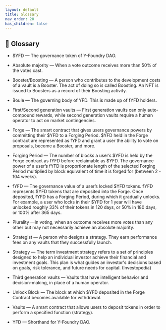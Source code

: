 ```yaml
---
layout: default
title: Glossary
nav_order: 20
has_children: false
---
```


## 📖 Glossary


- $YFD — The governance token of Y-Foundry DAO.

- Absolute majority — When a vote outcome receives more than 50% of the votes cast.

- Booster/Boosting — A person who contributes to the development costs of a vault is a Booster. The act of doing so is called Boosting. An NFT is issued to Boosters as a record of their Boosting activity.  

- Boule — The governing body of YFD. This is made up of fYFD holders.

- First/Second generation vaults — First generation vaults can only auto-compound rewards, while second generation vaults require a human operator to act on market contingencies.

- Forge — The smart contract that gives users governance powers by committing their $YFD to a Forging Period. $YFD held in the Forge contract are represented as fYFD and grant a user the ability to vote on proposals, become a Booster, and more.

- Forging Period — The number of blocks a user’s $YFD is held by the Forge contract as fYFD before reclaimable as $YFD. The governance power of a user’s fYFD is proportionate length of the selected Forging Period multiplied by block equivalent of time it is forged for (between 2 - 104 weeks).

- fYFD — The governance value of a user’s locked $YFD tokens. fYFD represents $YFD tokens that are deposited into the Forge. Once deposited, fYFD has a Forging Period, during which it gradually unlocks. For example, a user who locks in their $YFD for 1 year will have unlocked roughly 33% of their tokens in 120 days, or 50% in 180 days, or 100% after 365 days.

- Plurality —In voting, when an outcome receives more votes than any other but may not necessarily achieve an absolute majority.

- Strategist — A person who designs a strategy. They earn performance fees on any vaults that they successfully launch.

- Strategy — The term investment strategy refers to a set of principles designed to help an individual investor achieve their financial and investment goals. This plan is what guides an investor's decisions based on goals, risk tolerance, and future needs for capital. (Investopedia)

- Third generation vaults — Vaults that have intelligent behavior and decision-making, in place of a human operator.

- Unlock Block — The block at which $YFD deposited in the Forge Contract becomes available for withdrawal.

- Vaults — A smart contract that allows users to deposit tokens in order to perform a specified function (strategy).

- YFD — Shorthand for Y-Foundry DAO.

